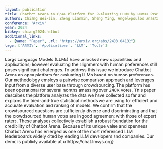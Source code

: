 ```yaml
---
layout: publication
title: Chatbot Arena An Open Platform for Evaluating LLMs by Human Preference
authors: Chiang Wei-lin, Zheng Lianmin, Sheng Ying, Angelopoulos Anastasios Nikolas, Li Tianle, Li Dacheng, Zhang Hao, Zhu Banghua, Jordan Michael, Gonzalez Joseph E., Stoica Ion
conference: "Arxiv"
year: 2024
bibkey: chiang2024chatbot
additional_links:
  - {name: "Paper", url: "https://arxiv.org/abs/2403.04132"}
tags: ['ARXIV', 'Applications', 'LLM', 'Tools']
---
```

Large Language Models (LLMs) have unlocked new capabilities and applications; however evaluating the alignment with human preferences still poses significant challenges. To address this issue we introduce Chatbot Arena an open platform for evaluating LLMs based on human preferences. Our methodology employs a pairwise comparison approach and leverages input from a diverse user base through crowdsourcing. The platform has been operational for several months amassing over 240K votes. This paper describes the platform analyzes the data we have collected so far and explains the tried-and-true statistical methods we are using for efficient and accurate evaluation and ranking of models. We confirm that the crowdsourced questions are sufficiently diverse and discriminating and that the crowdsourced human votes are in good agreement with those of expert raters. These analyses collectively establish a robust foundation for the credibility of Chatbot Arena. Because of its unique value and openness Chatbot Arena has emerged as one of the most referenced LLM leaderboards widely cited by leading LLM developers and companies. Our demo is publicly available at urlhttps://chat.lmsys.org}.
